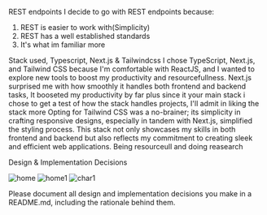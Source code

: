 REST endpoints
I decide to go with REST endpoints because:
1. REST is easier to work with(Simplicity)
2. REST has a well established standards
3. It's what im familiar more

Stack used, Typescript, Next.js & Tailwindcss
    I chose TypeScript, Next.js, and Tailwind CSS because I'm comfortable with ReactJS,
    and I wanted to explore new tools to boost my productivity and resourcefullness. 
    Next.js surprised me with how smoothly it handles both frontend and backend tasks,
    It booseted my productivity by far plus since it your main stack i chose to get a test of how the stack handles 
    projects, I'll admit in liking the stack more
    Opting for Tailwind CSS was a no-brainer; its simplicity in crafting responsive designs, 
    especially in tandem with Next.js, simplified the styling process.
    This stack not only showcases my skills in both frontend and backend but also reflects my commitment to creating sleek and efficient web applications.
    Being resourceull and doing reasearch


Design & Implementation Decisions


![home](https://github.com/jarvisthedev/shamiri/assets/106377265/655a8708-bc4f-4cf1-993e-159a8f7e6b34)
![home1](https://github.com/jarvisthedev/shamiri/assets/106377265/c1cb6229-820b-4311-999f-a96c4ebc54d3)
![char1](https://github.com/jarvisthedev/shamiri/assets/106377265/9a42420b-a68b-445d-9eb8-2e01e521f0b2)

Please document all design and implementation decisions you make in a README.md, including the rationale behind them.

